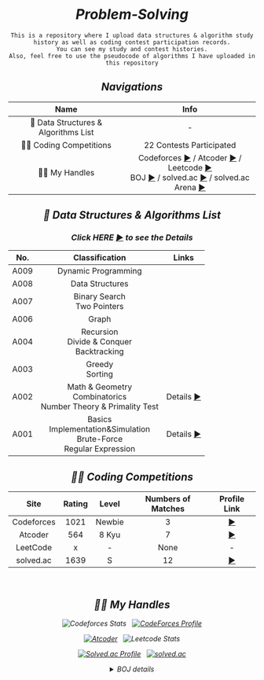 <div align="center">
 
# <i>Problem-Solving</i>

```
This is a repository where I upload data structures & algorithm study history as well as coding contest participation records.
You can see my study and contest histories.
Also, feel free to use the pseudocode of algorithms I have uploaded in this repository
```

 ## <i> Navigations

| Name | Info |
| :-----------: | :-----------: |
| 🧙 Data Structures & Algorithms List | - |
| 🏃‍♂️ Coding Competitions | 22 Contests Participated |
| 👨‍💻 My Handles | Codeforces [▶️](https://codeforces.com/profile/sehyun_0x1D) / Atcoder [▶️](https://atcoder.jp/users/sehyun_0x1D) / Leetcode [▶️](https://leetcode.com/SehyunPark/) <br> BOJ [▶️](https://www.acmicpc.net/user/harry0558) / solved.ac [▶️](https://solved.ac/profile/harry0558) / solved.ac Arena [▶️](https://solved.ac/profile/harry0558/arena)|
 
<div align="center">

## 🧙 <i>Data Structures & Algorithms List</i>

### Click HERE [▶️](https://github.com/SehyunPark/PS/tree/main/DSA) to see the Details

</div>

<div align="center", class="algo">
 
| No. | Classification | Links |
| :--------: | :-----------: | :-----------: |
| A009 | Dynamic Programming | |
| A008 | Data Structures | |
| A007 | Binary Search <br> Two Pointers | |
| A006 | Graph | |
| A004 | Recursion <br> Divide & Conquer <br> Backtracking | |
| A003 | Greedy <br> Sorting | |
| A002 | Math & Geometry <br> Combinatorics <br> Number Theory & Primality Test | Details [▶️]() | 
| A001 | Basics <br> Implementation&Simulation <br> Brute-Force <br> Regular Expression | Details [▶️](https://github.com/SehyunPark/Problem-Solving/tree/main/DSA#%EF%B8%8F-basics--implementationsimulation--brute-force--regular-expression) |

</div>



## 🏃‍♂️ <i>Coding Competitions</i>

| Site | Rating | Level | Numbers of Matches | Profile Link |
| :--------: | :-----------: | :-----------: | :-----------: | :-----------: |
| Codeforces | 1021 | Newbie | 3 | [▶️](https://codeforces.com/profile/sehyun_0x1D) |
| Atcoder | 564 | 8 Kyu| 7 | [▶️](https://atcoder.jp/users/sehyun_0x1D) |
| LeetCode | x | - | None | - |
| solved.ac | 1639 | S | 12 | [▶️](https://solved.ac/profile/harry0558/arena) |



<br>

<!--

| No. | Name | Host | Date | Result | Solved | Rating | Info |
| :--------: | :-----------: | :-----------: | :-----------: | :-----------: | :-----------: | :-----------:  | :-----------: |
| CP019 | KAJIMA CORPORATION CONTEST 2024 (AtCoder Beginner Contest 340) | AtCoder | 24/02/10 | / <br> Top % <br> [▶️](https://atcoder.jp/contests/abc340/standings?watching=sehyun_0x1D) | 3 solved<br>(3/7) | (+) <br> Performance | [▶️](https://atcoder.jp/contests/abc340) |
| CP018 | AtCoder Regular Contest 171 | AtCoder | 24/02/04 | / <br> Top % <br> [▶️]() | 1 solved<br> (/6) | () <br> Performance | [▶️](https://atcoder.jp/contests/arc171) |
| CP017 | Japan Registry Services (JPRS) Programming Contest 2024 (AtCoder Beginner Contest 339) | AtCoder | 24/02/03 | 3918/13143 <br> Top 29.81% <br> [▶️](https://atcoder.jp/contests/abc339/standings?watching=sehyun_0x1D) | 3 solved<br>(3/7) | 142(+111) <br> Performance 855 | [▶️](https://atcoder.jp/contests/abc339) |
| CP016 | solved.ac Grand Arena #4(mirror of Grand Arena Party) — Division 2 · Arena #19 | BOJ | 24/02/03 | 115/408 <br> Top 28.186% <br> [▶️](https://scoreboard.solved.ac/?contestId=) | 2 solved<br>(2/7) | S(1722) | [▶️](https://www.acmicpc.net/contest/view/1233) |
| CP015 | AtCoder Beginner Contest 338 | AtCoder | 24/01/27 | 5205/9012 <br>Top 57.756% <br> [▶️](https://atcoder.jp/contests/abc338/standings?watching=sehyun_0x1D) | 2 solved<br>(2/7) | 31(+31) <br> Performance 578 | [▶️](https://atcoder.jp/contests/abc338) |
| CP014 | Codeforces Round 920 (Div.3) | Codeforces | 24/01/15 (Seoul) | 14880/24695 <br> 60.2551% | 2 solved | 405(+405) | [▶️](https://codeforces.com/contest/1921) |

<br>

<details>
 
 <summary>Past 2023 Contests</summary>

<br>
 
 <div align="center", class="contest_boj_2023">
  
 | No. | Name | Host | Date | Result | Solved | Rating | Info |
 | :--------: | :-----------: | :-----------: | :-----------: | :-----------: | :-----------: | :-----------:  | :-----------: |
 | CP013 | SciOI 2023 Open Contest · Arena #16 | BOJ | 23/12/30 | 139/330 <br>Top 42.12% <br> [▶️](https://scoreboard.solved.ac/?contestId=1214) | 2 solved<br>(2/10) | S(1602) | [▶️](https://www.acmicpc.net/contest/view/1214) |
 | CP012 | 월간 향유회 2023. 12. · Arena #15 | BOJ | 23/12/24 | 112/327 <br>Top 34.25% <br> [▶️](https://scoreboard.solved.ac/?contestId=1219) | 2 solved<br>(2/10) | S(1613) | [▶️](https://www.acmicpc.net/contest/view/1219) |
 | CP011 | 파댕이컵 | BOJ | 23/12/17 | 63/314 <br>Top 20.06% <br> [▶️](https://www.acmicpc.net/contest/board/1208) | 2 solved<br>(2/8) | - | [▶️](https://www.acmicpc.net/contest/view/1208) |
 | CP010 | 가희와 함께 하는 6회 코딩 테스트 | BOJ | 23/12/03 | 20/143 <br>Top 13.99% <br> [▶️](https://www.acmicpc.net/contest/board/1201) | 5 solved<br>(5/11) | - | [▶️](https://www.acmicpc.net/contest/view/1201) |
 | CP009 | The 10th Hanyang University Programming Contest (HCPC) Open Contest — Beginner Division (Div. 2) | BOJ | 23/12/03 | <b>24/211 <br>Top 11.37%</b><br>[▶️](https://scoreboard.solved.ac/?contestId=1204) | 6 solved<br>(6/10)| S+(1891) | [▶️](https://www.acmicpc.net/contest/view/1204) |
 | CP008 | solved.ac Grand Arena #3 — Division 2 · Arena #13 | BOJ | 23/11/26 | 134/395 <br> Top 33.92% <br>[▶️](https://scoreboard.solved.ac/?contestId=1198) | 3 solved<br>(3/7)| S(1633) | [▶️](https://www.acmicpc.net/contest/view/1198) |
 | CP007 | 2023 Sogang Programming Contest Open (Master) · Arena #12 | BOJ | 23/11/12 | 54/163 <br>Top 33.13%<br>[▶️](https://scoreboard.solved.ac/?contestId=1159) | 3 solved<br>(3/8)| S(1654) | [▶️](https://www.acmicpc.net/contest/view/1159) |
 | CP006 | 2023 건국대학교 프로그래밍 경진대회 (KUPC) Open Contest · Arena #10 | BOJ | 23/11/05 | 110/330 <br>Top 33.33%<br>[▶️](https://scoreboard.solved.ac/?contestId=1173) | 6 solved<br>(6/14)| S(1636) | [▶️](https://www.acmicpc.net/contest/view/1173) |
 | CP005 | Zero One Algorithm Contest 2023 Open Contest | BOJ | 23/09/22 | 33/197<br>Top 16.75% | 1 solved<br>(1/12)| - | [▶️](https://www.acmicpc.net/contest/view/1124) |
 | CP004 | 2023 충남대학교 SW-IT Contest Open - Division 1 · Arena #8 | BOJ | 23/09/17 | 71/281<br>Top 25.267% | 5 solved<br>(5/13)| S(1731)| [▶️](https://www.acmicpc.net/contest/view/1120) |
 | CP003 | 제1회 임스의 메이플컵 (The 1st lms0806's Maple Cup) · Arena #6 | BOJ | 23/09/08 | 120/431<br>Top 27.842% | 3 solved<br>(3/7) | S(1726) | [▶️](https://www.acmicpc.net/contest/view/1088) |
 | CP002 | 2023 KSA Automata Summer Contest · Arena #4 | BOJ | 23/08/18 | 123/457<br>Top 26.915% | 3 solved<br>(3/10) | S(1738) | [▶️](https://www.acmicpc.net/contest/view/1086) |
 | CP001 | solved.ac Grand Arena #2 · Arena #2 | BOJ | 23/08/13 | 287/1098<br>Top 26.138% | 2 solved<br>(2/9) | S(1700) | [▶️](https://www.acmicpc.net/contest/view/1077) |
 </div>
 
</details>

-->

## 👨‍💻 <i> My Handles </i>

<div align="center">

![Codeforces Stats](https://codeforces-readme-stats.vercel.app/api/card?username=sehyun_0x1D)
&nbsp; [![CodeForces Profile](https://cf.leed.at?id=sehyun_0x1D)](https://codeforces.com/profile/sehyun_0x1D)

[![Atcoder](https://atcoder.junah.dev/v1/generate_badge?name=sehyun_0x1D)](https://atcoder.jp/users/sehyun_0x1D)
&nbsp; ![Leetcode Stats](https://leetcard.jacoblin.cool/SehyunPark?ext=contest)

[![Solved.ac Profile](http://mazassumnida.wtf/api/v2/generate_badge?boj=harry0558)](https://solved.ac/harry0558/)
&nbsp; [![solved.ac](https://solvedac.junah.dev/v1/generate_badge?handle=harry0558)](https://solved.ac/profile/harry0558/arena)

</div>

<details>

 <summary><i>BOJ details</i></summary>

 <br>

<div align="center", class="boj">

| Accomplished | Date | Solved(At the moment) |
| :--------: | :-----------: | :-----------: |
| 🏅 Platinum V 🆙 (Current) | 24/04/28 | 1137 Solved |
| 1100 Solved 📈 | 24/03/26 | 1100 Solved |
| Class 4 ✅ | 24/01/15 | 1003 Solved |
| 1000 Solved 📈 | 24/01/15 | 1000 Solved |
| 🥇 Gold I 🆙 | 23/12/31  | 956 Solved |
| Class 3+ ✅ | 23/12/13 | 918 Solved |
| 900 Solved 📈 | 23/12/03 | 903 Solved |
| 800 Solved 📈 | 23/08/13 | 800 Solved |
| 🥇 Gold II 🆙 | 23/08/09  | 795 Solved |
| 🥇 Gold III 🆙 | 23/02/05 | 616 Solved |
| 🥇 Gold IV 🆙 | 23/01/05 | 520 Solved |
| 🥇 Gold V 🆙 | 22/11/22 | 386 Solved |
| Bronze IV ALL-SOLVED ⭕ | 22/11/16 | 378 Solved |
| Bronze V ALL-SOLVED ⭕ | 22/09 | 300 Solved |
| 🥈 Silver I 🆙 | 22/09 | 210 Solved |
| 🥈 Silver II 🆙 | 22/08 | 170 Solved |
| 🥈 Silver III 🆙 | 22/08 | 140 Solved |
| 🥈 Silver IV 🆙 | 22/08 | 70 Solved |
| 🥈 Silver V 🆙 | 22/08 | 50 Solved |

</div>
 
</details>












